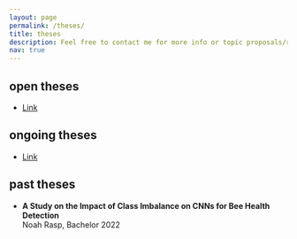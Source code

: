 ```yaml
---
layout: page
permalink: /theses/
title: theses
description: Feel free to contact me for more info or topic proposals/requests.
nav: true
---
```


## open theses

* <a href="https://dbs.uni-leipzig.de/en/study/theses/aktuelle_themen" target="_blank">Link</a>

## ongoing theses

* <a href="https://dbs.uni-leipzig.de/en/theses" target="_blank">Link</a>

## past theses

* <b>A Study on the Impact of Class Imbalance on CNNs for Bee Health Detection</b><br/> Noah Rasp, Bachelor 2022
